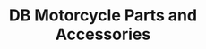 ---
title: "DB Motorcycle Parts and Accessories"
url: /san-pablo/db-motorcycle-parts-and-accessories/
shop: motorcycle
---